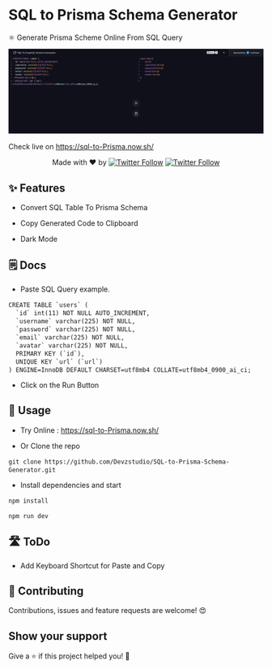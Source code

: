 # SQL to Prisma Schema Generator

⚛️ Generate Prisma Scheme Online From SQL Query

[![SQL to Prisma Schema Generator](https://github.com/Devzstudio/SQL-to-Prisma-Schema-Generator/blob/master/preview.png?raw=true 'SQL to Prisma Schema Generator')]()

Check live on https://sql-to-Prisma.now.sh/

 <p align="center">
   Made with ❤️ by <a href="https://twitter.com/jp1016v1"><img alt="Twitter Follow" src="https://img.shields.io/twitter/follow/jp1016v1?style=social"></a>
<a href="https://twitter.com/PJijin"><img alt="Twitter Follow" src="https://img.shields.io/twitter/follow/PJijin?style=social"></a>
  </p>

## ✨ Features

-   Convert SQL Table To Prisma Schema

-   Copy Generated Code to Clipboard

-   Dark Mode

## 🗒 Docs

-   Paste SQL Query example.

```
CREATE TABLE `users` (
  `id` int(11) NOT NULL AUTO_INCREMENT,
  `username` varchar(225) NOT NULL,
  `password` varchar(225) NOT NULL,
  `email` varchar(225) NOT NULL,
  `avatar` varchar(225) NOT NULL,
  PRIMARY KEY (`id`),
  UNIQUE KEY `url` (`url`)
) ENGINE=InnoDB DEFAULT CHARSET=utf8mb4 COLLATE=utf8mb4_0900_ai_ci;
```

-   Click on the Run Button

## 🔌 Usage

-   Try Online : https://sql-to-Prisma.now.sh/

-   Or Clone the repo

```
git clone https://github.com/Devzstudio/SQL-to-Prisma-Schema-Generator.git
```

-   Install dependencies and start

```
npm install
```

```
npm run dev
```

## 🛣 ToDo

-   Add Keyboard Shortcut for Paste and Copy

## 🤝 Contributing

Contributions, issues and feature requests are welcome! 😍

## Show your support

Give a ⭐️ if this project helped you! 🥰
